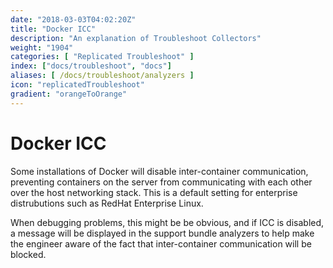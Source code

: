 ```yaml
---
date: "2018-03-03T04:02:20Z"
title: "Docker ICC"
description: "An explanation of Troubleshoot Collectors"
weight: "1904"
categories: [ "Replicated Troubleshoot" ]
index: ["docs/troubleshoot", "docs"]
aliases: [ /docs/troubleshoot/analyzers ]
icon: "replicatedTroubleshoot"
gradient: "orangeToOrange"
---
```


# Docker ICC

Some installations of Docker will disable inter-container communication, preventing containers on the server from communicating with each other over the host networking stack. This is a default setting for enterprise distrubutions such as RedHat Enterprise Linux.

When debugging problems, this might be be obvious, and if ICC is disabled, a message will be displayed in the support bundle analyzers to help make the engineer aware of the fact that inter-container communication will be blocked.

